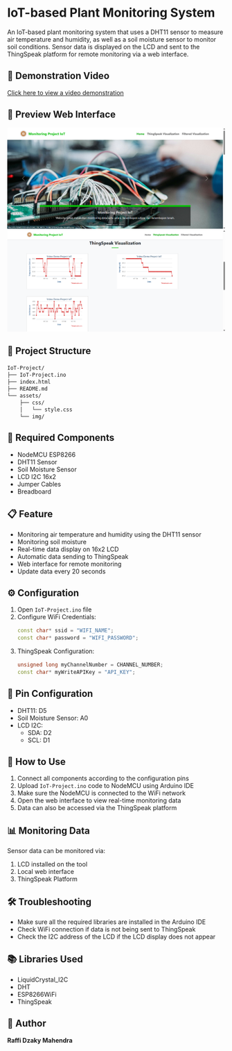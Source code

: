 # IoT-based Plant Monitoring System

An IoT-based plant monitoring system that uses a DHT11 sensor to measure air temperature and humidity, as well as a soil moisture sensor to monitor soil conditions. Sensor data is displayed on the LCD and sent to the ThingSpeak platform for remote monitoring via a web interface.

## 🎥 Demonstration Video

[Click here to view a video demonstration](https://drive.google.com/file/d/1tCe8BH0bTPcf2D5vWNAoq-kIpiHsfWGw/view?usp=sharing)

## 📸 Preview Web Interface

![Preview Web Interface](https://github.com/RaffiDM/IoT-Project/blob/main/assets/img/Preview1.png?raw=true) 
![Preview Web Interface](https://github.com/RaffiDM/IoT-Project/blob/main/assets/img/Preview2.png?raw=true) 



## 📁 Project Structure

```
IoT-Project/
├── IoT-Project.ino
├── index.html
├── README.md
└── assets/
    ├── css/
    │   └── style.css
    └── img/
```

## 🔧 Required Components

- NodeMCU ESP8266
- DHT11 Sensor
- Soil Moisture Sensor
- LCD I2C 16x2
- Jumper Cables
- Breadboard

## 📋 Feature

- Monitoring air temperature and humidity using the DHT11 sensor
- Monitoring soil moisture
- Real-time data display on 16x2 LCD
- Automatic data sending to ThingSpeak
- Web interface for remote monitoring
- Update data every 20 seconds

## ⚙️ Configuration

1. Open `IoT-Project.ino` file
2. Configure WiFi Credentials:
   ```cpp
   const char* ssid = "WIFI_NAME";
   const char* password = "WIFI_PASSWORD";
   ```
3. ThingSpeak Configuration:
   ```cpp
   unsigned long myChannelNumber = CHANNEL_NUMBER;
   const char* myWriteAPIKey = "API_KEY";
   ```

## 📌 Pin Configuration

- DHT11: D5
- Soil Moisture Sensor: A0
- LCD I2C: 
  - SDA: D2
  - SCL: D1

## 🚀 How to Use

1. Connect all components according to the configuration pins
2. Upload `IoT-Project.ino` code to NodeMCU using Arduino IDE
3. Make sure the NodeMCU is connected to the WiFi network
4. Open the web interface to view real-time monitoring data
5. Data can also be accessed via the ThingSpeak platform

## 📊 Monitoring Data

Sensor data can be monitored via:
1. LCD installed on the tool
2. Local web interface
3. ThingSpeak Platform

## 🛠️ Troubleshooting

- Make sure all the required libraries are installed in the Arduino IDE
- Check WiFi connection if data is not being sent to ThingSpeak
- Check the I2C address of the LCD if the LCD display does not appear

## 📚 Libraries Used

- LiquidCrystal_I2C
- DHT
- ESP8266WiFi
- ThingSpeak

## 📝 Author

**Raffi Dzaky Mahendra**
